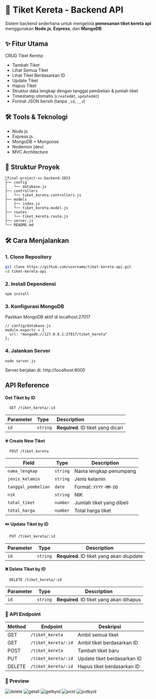 # 🚆 Tiket Kereta - Backend API

Sistem backend sederhana untuk mengelola **pemesanan tiket kereta api** menggunakan **Node.js**, **Express**, dan **MongoDB**.


## ✨ Fitur Utama

CRUD Tiket Kereta:
- Tambah Tiket
- Lihat Semua Tiket
- Lihat Tiket Berdasarkan ID
- Update Tiket
- Hapus Tiket
- Struktur data lengkap dengan tanggal pembelian & jumlah tiket
- Timestamp otomatis (`createdAt`, `updatedAt`)
- Format JSON bersih (tanpa `_id`, `__v`)

## 🛠 Tools & Teknologi
- Node.js
- Express.js
- MongoDB + Mongoose
- Nodemon (dev)
- MVC Architecture

## 📁 Struktur Proyek
```
📁final-project-sc-backend-2023
├── config
│   └── database.js
├── controllers
│   └── tiket_kereta.controllers.js
├── models
│   ├── index.js
│   └── tiket_kereta.model.js
├── routes
│   └── tiket_kereta.route.js
├── server.js
└── README.md
```


## 🛠️ Cara Menjalankan

### 1. Clone Repository
```bash
git clone https://github.com/username/tiket-kereta-api.git
cd tiket-kereta-api
```
### 2. Install Dependensi
```bash
npm install
```
### 3. Konfigurasi MongoDB
Pastikan MongoDB aktif di localhost:27017
```
// config/database.js
module.exports = {
  url: "mongodb://127.0.0.1:27017/tiket_kereta"
};
```
### 4. Jalankan Server
```
node server.js
```

Server berjalan di: http://localhost:8000


## API Reference

#### Get Tiket by ID

```http
  GET /tiket_kereta/:id

```

| Parameter | Type     | Description                |
| :-------- | :------- | :------------------------- |
| `id` | `string` | **Required**. ID tiket yang dicari |

#### ➕ Create New Tiket

```http
  POST /tiket_kereta
```
| Field               | Type     | Description              |
| ------------------- | -------- | ------------------------ |
| `nama_lengkap`      | `string` | Nama lengkap penumpang   |
| `jenis_kelamin`     | `string` | Jenis kelamin            |
| `tanggal_pembelian` | `date`   | Format: `YYYY-MM-DD`     |
| `nik`               | `string` | NIK                      |
| `total_tiket`       | `number` | Jumlah tiket yang dibeli |
| `total_harga`       | `number` | Total harga tiket        |

#### ✏️ Update Tiket by ID

```http
  PUT /tiket_kereta/:id
```
| Parameter | Type     | Description                               |
| --------- | -------- | ----------------------------------------- |
| `id`      | `string` | **Required**. ID tiket yang akan diupdate |

#### ❌ Delete Tiket by ID

```http
  DELETE /tiket_kereta/:id
```
| Parameter | Type     | Description                              |
| --------- | -------- | ---------------------------------------- |
| `id`      | `string` | **Required**. ID tiket yang akan dihapus |



### 📡 API Endpoint

| Method | Endpoint            | Deskripsi                   |
|--------|---------------------|-----------------------------|
| GET    | `/tiket_kereta`     | Ambil semua tiket           |
| GET    | `/tiket_kereta/:id` | Ambil tiket berdasarkan ID  |
| POST   | `/tiket_kereta`     | Tambah tiket baru           |
| PUT    | `/tiket_kereta/:id` | Update tiket berdasarkan ID |
| DELETE | `/tiket_kereta/:id` | Hapus tiket berdasarkan ID  |

### 📸 Preview
![delete](preview/delete.png)
![getall](preview/getall.png)
![getbyid](preview/getbyid.png)
![post](preview/post.png)
![putbyid](preview/putbyid.png)

